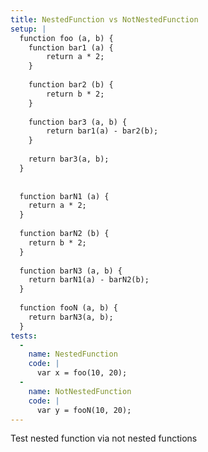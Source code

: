 ```yaml
---
title: NestedFunction vs NotNestedFunction
setup: |
  function foo (a, b) {
  	function bar1 (a) {
  		return a * 2;
  	}
  
  	function bar2 (b) {
  		return b * 2;
  	}
  
  	function bar3 (a, b) {
  		return bar1(a) - bar2(b);
  	}
  
  	return bar3(a, b);
  }
  
  
  function barN1 (a) {
  	return a * 2;
  }
  
  function barN2 (b) {
  	return b * 2;
  }
  
  function barN3 (a, b) {
  	return barN1(a) - barN2(b);
  }
  
  function fooN (a, b) {  
  	return barN3(a, b);
  }
tests:
  -
    name: NestedFunction
    code: |
      var x = foo(10, 20);
  -
    name: NotNestedFunction
    code: |
      var y = fooN(10, 20);
---
```

Test nested function via not nested functions
